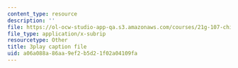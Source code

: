 ```yaml
---
content_type: resource
description: ''
file: https://ol-ocw-studio-app-qa.s3.amazonaws.com/courses/21g-107-chinese-i-streamlined-fall-2014/a06a088a86aa9ef2b5d21f02a04109fa_M_gQolc3clM.srt
file_type: application/x-subrip
resourcetype: Other
title: 3play caption file
uid: a06a088a-86aa-9ef2-b5d2-1f02a04109fa
---
```

